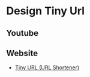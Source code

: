 # Design Tiny Url

## Youtube


## Website

- [Tiny URL (URL Shortener)](https://www.techprep.app/system-design/high-level-design/tiny-url/solution)